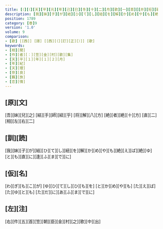 ```yaml
---
title: [（][（][天][平][元][年][己][巳][冬][十][二][月][歌][一][首][[并][短][歌]][）][反][歌][）]
description: [我][妹][子][が][結][ひ][て][し][紐][を][解][か][め][や][も][絶][え][ば][絶][ゆ][と][も][直][に][逢][ふ][ま][で][に]
position: 1789
category: [巻]9
version: '1.0'
volume: 9
comparison:
- [歌] [[西]] [謌] [[西][（][訂][正][）]] [歌]
keywords:
- [相][聞]
- [作][者][：][笠][金][村][歌][集]
- [天][平][１][年][１][２][月]
- [年][紀]
- [天][理]
- [奈][良]
- [羈][旅]
- [恋][情]
---
```


## [原][文]

[吾][妹][兒][之] [結][手][師][紐][乎] [将][解][八][方] [絶][者][絶][十][方] [直][二][相][左][右][二]

## [訓][読]

[我][妹][子][が][結][ひ][て][し][紐][を][解][か][め][や][も][絶][え][ば][絶][ゆ][と][も][直][に][逢][ふ][ま][で][に]

## [仮][名]

[わ][ぎ][も][こ][が] [ゆ][ひ][て][し][ひ][も][を] [と][か][め][や][も] [た][え][ば][た][ゆ][と][も] [た][だ][に][あ][ふ][ま][で][に]

## [左][注]

[右][件][五][首][笠][朝][臣][金][村][之][歌][中][出]
